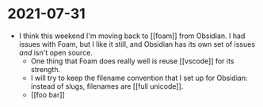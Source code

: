 # 2021-07-31

- I think this weekend I'm moving back to [[foam]] from Obsidian. I had issues with Foam, but I like it still, and Obsidian has its own set of issues *and* isn't open source.
  - One thing that Foam does really well is reuse [[vscode]] for its strength.
  - I will try to keep the filename convention that I set up for Obsidian: instead of slugs, filenames are [[full unicode]].
  - [[foo bar]]
